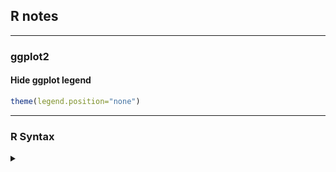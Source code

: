 ## R notes

------------------------------

### ggplot2

#### Hide ggplot legend

```r
theme(legend.position="none")
```

------------------------------

### R Syntax

<details>
<summary markdown='span'>
</summary>

```r
mapply
assign
save(list=blah, file="blah.RData") # blah is a character string with an object name
```

# attach full namespace for testing purposes
attach(getNamespace("qtl"))

# another idea
assignInNamespace("stepwiseqtl", stepwiseqtlQuoc, ns="qtl")

# utf-16 codes
# rightarrow: 2192
"\u2192"
# (doesn't seem to work in jpg files, but does in png)

Building R packages in Windows
R CMD INSTALL --build --compile-both qtl_1.32-3.tar.gz

Avoid read.csv (due to the default fill=TRUE)
Use read.table(..., header=TRUE, sep=",")
fill=TRUE behaves terribly if later rows have extra columns

------------------------------

reinstalling all R packages:
update.packages(checkBuilt=TRUE, ask=FALSE)

------------------------------

installing gfortran:
(http://r.research.att.com/libs/gfortran-4.8.2-darwin13.tar.bz2)
sudo tar fxz ~/Desktop/gfortran-4.8.2-darwin13.tar.bz2 -C /

------------------------------

in ~/.R/config:

CC=clang
CXX=clang++
F77=gfortran-4.8
FC=$F77
OBJC=clang

Also, in ~/.R/Makevars

CFLAGS=-g -O2 -Wall -pedantic
CXXFLAGS=-g -O2 -Wall -pedantic

------------------------------

Installing from github _with_ vignettes:

install_github("ropensci/rentrez", build_vignettes=TRUE)

[install_github passes extra args, including build_vignettes, to install()]

------------------------------

rgl package:

 - had a problem that X11 wasn't found, used:

   sudo ln -s /opt/X11 /usr/X11

 - still having a problem, with libpng.
   StackOverflow (http://bit.ly/1R01mV7) says:

      R CMD INSTALL --with-libpng-prefix=/usr/X11/lib/ rgl

   Got the same error (can't load libpng); gave up and went with the
   (older) binary version of the package.

------------------------------

complete.cases: identifies the rows of a matrix that have no NAs

------------------------------

Environment variables

Sys.setenv("NOT_CRAN"="true")
Sys.unsetenv("NOT_CRAN")
Sys.getenv("NOT_CRAN")

------------------------------

# setNames: create and set names for an object at the same time.
setNames(1:3, c("first", "second", "third"))

------------------------------

# address of an object; useful to see if it's been copied

# See http://adv-r.had.co.nz/memory.html#modification

plyr::address(x) # address of object
plyr::ref(x)     # number of references to object

